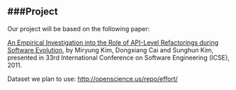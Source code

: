 ###Project
--
Our project will be based on the following paper:

[An Empirical Investigation into the Role of API-Level Refactorings during Software Evolution](http://ieeexplore.ieee.org.prox.lib.ncsu.edu/stamp/stamp.jsp?arnumber=6032454), 
by Miryung Kim, Dongxiang Cai and Sunghun Kim, presented in 33rd International Conference on Software Engineering (ICSE), 2011.

Dataset we plan to use:
http://openscience.us/repo/effort/
